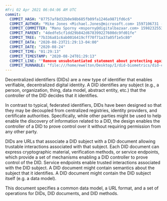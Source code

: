 ```yaml
---
#Fri 02 Apr 2021 06:04:06 AM UTC
commit:
  COMMIT_HASH: "87757af8d32b0e98b685fb09fa1246a9871fd6c6"
  COMMIT_AUTHOR: "Mike Jones <Michael.Jones@microsoft.com> 1597106731 -0700"
  COMMIT_COMMITTER: "Manu Sporny <msporny@digitalbazaar.com> 1598232553 -0400"
  COMMIT_PARENT: "4dedfe5cf1dd29b842d678399227600dc9fd01fe"
  COMMIT_TREE: "7b336a81c6ab0016419cff70f71a37a05f1e5c80"
  COMMIT_DATA: "2020-08-23T21:29:13-04:00"
  COMMIT_DATE: "2020-08-24"
  COMMIT_TIME: "01:29:13"
  COMMIT_TIMESTAMP: "2020-08-24T01:29:13"
  COMMIT_LINE: ""Remove unsubstantiated statement about protecting against attacks when compromised"
  COMMIT_RUNNABLE: "file:///home/ewelton/Desktop/I/did-biometrics/did-core-dataset/analysis/gitinfo/87757af8d32b0e98b685fb09fa1246a9871fd6c6/snapshot/index.html"
---
```


<section id="abstract">
<p>
<a>Decentralized identifiers</a> (DIDs) are a new type of identifier that
enables verifiable, decentralized digital identity. A <a>DID</a> identifies any
subject (e.g., a person, organization, thing, data model, abstract entity, etc.)
that the controller of the <a>DID</a> decides that it identifies.

In contrast to typical, federated identifiers, DIDs have been designed
so that they may be decoupled from centralized registries, identity providers,
and certificate authorities. Specifically, while other parties might be used
to help enable the discovery of information related to a <a>DID</a>,
the design enables the controller of a <a>DID</a> to prove control over it
without requiring permission from any other party.

<a>DID</a>s are URLs that associate
a <a>DID subject</a> with a <a>DID document</a> allowing trustable interactions
associated with that subject. Each <a>DID document</a> can express cryptographic
material, verification methods, or <a>service endpoints</a>, which provide a set
of mechanisms enabling a <a>DID controller</a> to prove control of the
<a>DID</a>. <a>Service endpoints</a> enable trusted interactions associated with
the <a>DID subject</a>. A <a>DID document</a> might contain semantics about the
subject that it identifies. A <a>DID document</a> might contain the <a>DID
subject</a> itself (e.g. a data model).
    </p>
<p>
This document specifies a common data model, a URL format, and a set of
operations for <a>DIDs</a>, <a>DID documents</a>, and <a>DID methods</a>.
    </p>
</section>
